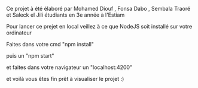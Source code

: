 Ce projet à été élaboré par Mohamed Diouf , Fonsa Dabo , Sembala Traoré et Saleck el Jili étudiants en 3e année  à l'Estiam

Pour lancer ce prejet en local veillez à ce que NodeJS soit installé sur votre ordinateur

Faites dans votre cmd "npm install"

puis un "npm start"

et faites dans votre navigateur un "localhost:4200"

et voilà vous êtes fin prêt à visualiser le projet :)